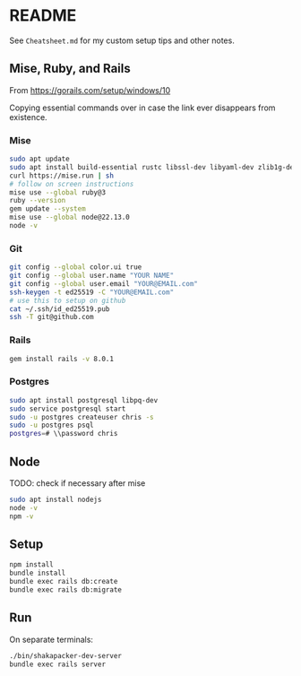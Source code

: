# README

See `Cheatsheet.md` for my custom setup tips and other notes.

## Mise, Ruby, and Rails

From https://gorails.com/setup/windows/10

Copying essential commands over in case the link ever disappears from existence.

### Mise
```bash
sudo apt update
sudo apt install build-essential rustc libssl-dev libyaml-dev zlib1g-dev libgmp-dev
curl https://mise.run | sh
# follow on screen instructions
mise use --global ruby@3
ruby --version
gem update --system
mise use --global node@22.13.0
node -v
```

### Git
```bash
git config --global color.ui true
git config --global user.name "YOUR NAME"
git config --global user.email "YOUR@EMAIL.com"
ssh-keygen -t ed25519 -C "YOUR@EMAIL.com"
# use this to setup on github
cat ~/.ssh/id_ed25519.pub
ssh -T git@github.com
```

### Rails 
```bash
gem install rails -v 8.0.1
```

### Postgres
```bash
sudo apt install postgresql libpq-dev
sudo service postgresql start
sudo -u postgres createuser chris -s
sudo -u postgres psql
postgres=# \\password chris
```

## Node

TODO: check if necessary after mise

```bash
sudo apt install nodejs
node -v
npm -v
```

## Setup

```bash
npm install
bundle install
bundle exec rails db:create
bundle exec rails db:migrate
```

## Run

On separate terminals:

```bash
./bin/shakapacker-dev-server
bundle exec rails server
```
